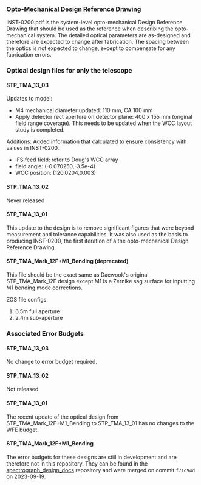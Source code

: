 ### Opto-Mechanical Design Reference Drawing

INST-0200.pdf is the system-level opto-mechanical Design Reference Drawing that should be used as the reference when describing the opto-mechanical system.
The detailed optical parameters are as-designed and therefore are expected to change after fabrication.
The spacing between the optics is not expected to change, except to compensate for any fabrication errors.

### Optical design files for only the telescope


#### STP_TMA_13_03

Updates to model:
- M4 mechanical diameter updated: 110 mm, CA 100 mm 
- Apply detector rect aperture on detector plane: 400 x 155 mm (original field range coverage). This needs to be updated when the WCC layout study is completed. 

Additions:
Added information that calculated to ensure consistency with values in INST-0200.
- IFS feed field: refer to Doug's WCC array
- field angle: (-0.070250,-3.5e-4)
- WCC position: (120.0204,0.003)

#### STP_TMA_13_02
Never released

#### STP_TMA_13_01

This update to the design is to remove significant figures that were beyond measurement and tolerance capabilities.
It was also used as the basis to producing INST-0200, the first iteration of a the opto-mechanical Design Reference Drawing.

#### STP_TMA_Mark_12F+M1_Bending (deprecated)

This file should be the exact same as Daewook's original STP_TMA_Mark_12F design except M1 is a Zernike sag surface for inputting M1 bending mode corrections.

ZOS file configs:
1. 6.5m full aperture 
2. 2.4m sub-aperture

### Associated Error Budgets

#### STP_TMA_13_03
No change to error budget required.

#### STP_TMA_13_02
Not released

#### STP_TMA_13_01
The recent update of the optical design from STP_TMA_Mark_12F+M1_Bending to STP_TMA_13_01 has no changes to the WFE budget.

#### STP_TMA_Mark_12F+M1_Bending

The error budgets for these designs are still in development and are therefore not in this repository.
They can be found in the [spectrograph_design_docs](https://github.com/uasal/spacecoron_design_docs/tree/main/budgets/optical_design_wfe) repository and were merged on commit `f71d94d` on 2023-09-19.
